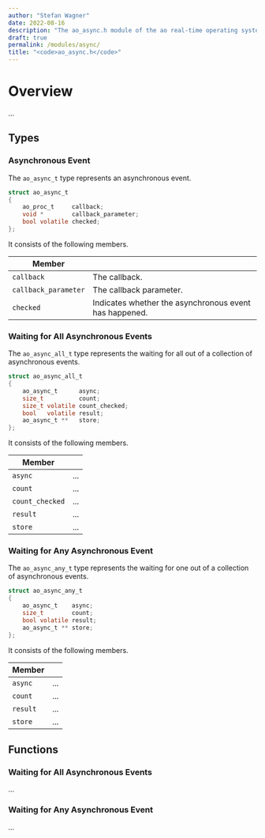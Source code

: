 ```yaml
---
author: "Stefan Wagner"
date: 2022-08-16
description: "The ao_async.h module of the ao real-time operating system."
draft: true
permalink: /modules/async/
title: "<code>ao_async.h</code>"
---
```


# Overview

...

## Types

### Asynchronous Event

The `ao_async_t` type represents an asynchronous event.

```c
struct ao_async_t
{
    ao_proc_t     callback;
    void *        callback_parameter;
    bool volatile checked;
};
```

It consists of the following members.

| Member | |
|--------|-|
| `callback` | The callback. |
| `callback_parameter` | The callback parameter. |
| `checked` | Indicates whether the asynchronous event has happened. |

### Waiting for All Asynchronous Events

The `ao_async_all_t` type represents the waiting for all out of a collection of asynchronous events.

```c
struct ao_async_all_t
{
    ao_async_t      async;
    size_t          count;
    size_t volatile count_checked;
    bool   volatile result;
    ao_async_t **   store;
};
```

It consists of the following members.

| Member | |
|--------|-|
| `async` | ... |
| `count` | ... |
| `count_checked` | ... |
| `result` | ... |
| `store` | ... |

### Waiting for Any Asynchronous Event

The `ao_async_any_t` type represents the waiting for one out of a collection of asynchronous events.

```c
struct ao_async_any_t
{
    ao_async_t    async;
    size_t        count;
    bool volatile result;
    ao_async_t ** store;
};
```

It consists of the following members.

| Member | |
|--------|-|
| `async` | ... |
| `count` | ... |
| `result` | ... |
| `store` | ... |

## Functions

### Waiting for All Asynchronous Events

...

### Waiting for Any Asynchronous Event

...
